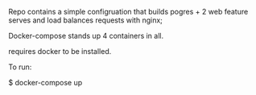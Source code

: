 Repo contains a simple configruation that builds pogres + 2 web feature serves and load balances requests with nginx;

Docker-compose stands up 4 containers in all. 

requires docker to be installed. 

To run:

$ docker-compose up
